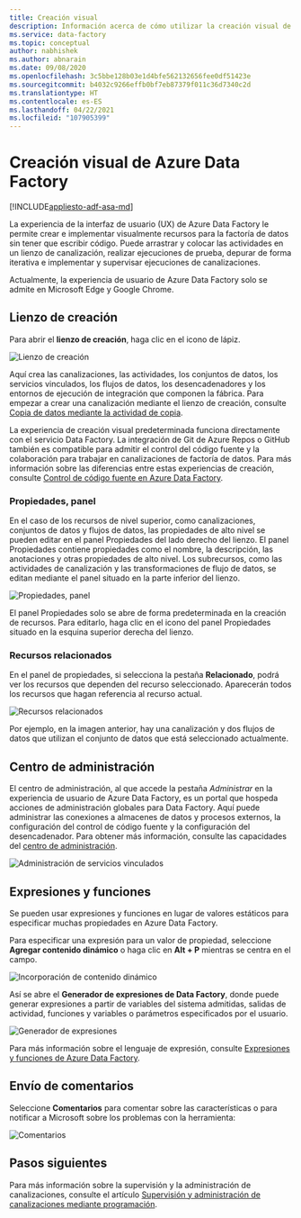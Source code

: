 ```yaml
---
title: Creación visual
description: Información acerca de cómo utilizar la creación visual de Azure Data Factory
ms.service: data-factory
ms.topic: conceptual
author: nabhishek
ms.author: abnarain
ms.date: 09/08/2020
ms.openlocfilehash: 3c5bbe128b03e1d4bfe562132656fee0df51423e
ms.sourcegitcommit: b4032c9266effb0bf7eb87379f011c36d7340c2d
ms.translationtype: HT
ms.contentlocale: es-ES
ms.lasthandoff: 04/22/2021
ms.locfileid: "107905399"
---
```

# <a name="visual-authoring-in-azure-data-factory"></a>Creación visual de Azure Data Factory

[!INCLUDE[appliesto-adf-asa-md](includes/appliesto-adf-asa-md.md)]

La experiencia de la interfaz de usuario (UX) de Azure Data Factory le permite crear e implementar visualmente recursos para la factoría de datos sin tener que escribir código. Puede arrastrar y colocar las actividades en un lienzo de canalización, realizar ejecuciones de prueba, depurar de forma iterativa e implementar y supervisar ejecuciones de canalizaciones.

Actualmente, la experiencia de usuario de Azure Data Factory solo se admite en Microsoft Edge y Google Chrome.

## <a name="authoring-canvas"></a>Lienzo de creación

Para abrir el **lienzo de creación**, haga clic en el icono de lápiz. 

![Lienzo de creación](media/author-visually/authoring-canvas.png)

Aquí crea las canalizaciones, las actividades, los conjuntos de datos, los servicios vinculados, los flujos de datos, los desencadenadores y los entornos de ejecución de integración que componen la fábrica. Para empezar a crear una canalización mediante el lienzo de creación, consulte [Copia de datos mediante la actividad de copia](tutorial-copy-data-portal.md). 

La experiencia de creación visual predeterminada funciona directamente con el servicio Data Factory. La integración de Git de Azure Repos o GitHub también es compatible para admitir el control del código fuente y la colaboración para trabajar en canalizaciones de factoría de datos. Para más información sobre las diferencias entre estas experiencias de creación, consulte [Control de código fuente en Azure Data Factory](source-control.md).

### <a name="properties-pane"></a>Propiedades, panel

En el caso de los recursos de nivel superior, como canalizaciones, conjuntos de datos y flujos de datos, las propiedades de alto nivel se pueden editar en el panel Propiedades del lado derecho del lienzo. El panel Propiedades contiene propiedades como el nombre, la descripción, las anotaciones y otras propiedades de alto nivel. Los subrecursos, como las actividades de canalización y las transformaciones de flujo de datos, se editan mediante el panel situado en la parte inferior del lienzo. 

![Propiedades, panel](media/author-visually/properties-pane.png)

El panel Propiedades solo se abre de forma predeterminada en la creación de recursos. Para editarlo, haga clic en el icono del panel Propiedades situado en la esquina superior derecha del lienzo.

### <a name="related-resources"></a>Recursos relacionados

En el panel de propiedades, si selecciona la pestaña **Relacionado**, podrá ver los recursos que dependen del recurso seleccionado. Aparecerán todos los recursos que hagan referencia al recurso actual.

![Recursos relacionados](media/author-visually/related-resources.png)

Por ejemplo, en la imagen anterior, hay una canalización y dos flujos de datos que utilizan el conjunto de datos que está seleccionado actualmente.

## <a name="management-hub"></a>Centro de administración

El centro de administración, al que accede la pestaña *Administrar* en la experiencia de usuario de Azure Data Factory, es un portal que hospeda acciones de administración globales para Data Factory. Aquí puede administrar las conexiones a almacenes de datos y procesos externos, la configuración del control de código fuente y la configuración del desencadenador. Para obtener más información, consulte las capacidades del [centro de administración](author-management-hub.md).

![Administración de servicios vinculados](media/author-management-hub/management-hub-linked-services.png)

## <a name="expressions-and-functions"></a>Expresiones y funciones

Se pueden usar expresiones y funciones en lugar de valores estáticos para especificar muchas propiedades en Azure Data Factory.

Para especificar una expresión para un valor de propiedad, seleccione **Agregar contenido dinámico** o haga clic en **Alt + P** mientras se centra en el campo.

![Incorporación de contenido dinámico](media/author-visually/dynamic-content-1.png)

Así se abre el **Generador de expresiones de Data Factory**, donde puede generar expresiones a partir de variables del sistema admitidas, salidas de actividad, funciones y variables o parámetros especificados por el usuario. 

![Generador de expresiones](media/author-visually/dynamic-content-2.png)

Para más información sobre el lenguaje de expresión, consulte [Expresiones y funciones de Azure Data Factory](control-flow-expression-language-functions.md).

## <a name="provide-feedback"></a>Envío de comentarios

Seleccione **Comentarios** para comentar sobre las características o para notificar a Microsoft sobre los problemas con la herramienta:

![Comentarios](media/author-visually/provide-feedback.png)

## <a name="next-steps"></a>Pasos siguientes

Para más información sobre la supervisión y la administración de canalizaciones, consulte el artículo [Supervisión y administración de canalizaciones mediante programación](monitor-programmatically.md).

